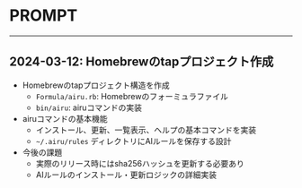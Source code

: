 # PROMPT

---

## 2024-03-12: Homebrewのtapプロジェクト作成

- Homebrewのtapプロジェクト構造を作成
  - `Formula/airu.rb`: Homebrewのフォーミュラファイル
  - `bin/airu`: airuコマンドの実装
- airuコマンドの基本機能
  - インストール、更新、一覧表示、ヘルプの基本コマンドを実装
  - `~/.airu/rules` ディレクトリにAIルールを保存する設計
- 今後の課題
  - 実際のリリース時にはsha256ハッシュを更新する必要あり
  - AIルールのインストール・更新ロジックの詳細実装
